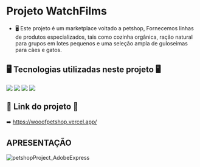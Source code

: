 # Projeto WatchFilms

- 🖥️ Este projeto é um marketplace voltado a petshop, Fornecemos linhas de produtos especializados,
      tais como cozinha orgânica, ração natural para grupos em lotes pequenos e uma seleção ampla de guloseimas para cães e gatos.

##

## 🖥️ Tecnologias utilizadas neste projeto 🖥️
<div>
  <img align="center" src="https://img.shields.io/badge/React-20232A?style=for-the-badge&logo=react&logoColor=61DAFB"/>
  <img align="center" src="https://img.shields.io/badge/React_Router-CA4245?style=for-the-badge&logo=react-router&logoColor=white"/>
  <img align="center" src="https://img.shields.io/badge/JavaScript-F7DF1E?style=for-the-badge&logo=javascript&logoColor=black"/>
  <img align="center" src="https://img.shields.io/badge/styled--components-DB7093?style=for-the-badge&logo=styled-components&logoColor=white"/>
  </div>
  
  ## 🔗 Link do projeto 🔗
  ➡️ https://wooofpetshop.vercel.app/
  
 ## APRESENTAÇÃO
 
 


![petshopProject_AdobeExpress](https://youtu.be/T8Zr4nVHDO8)
